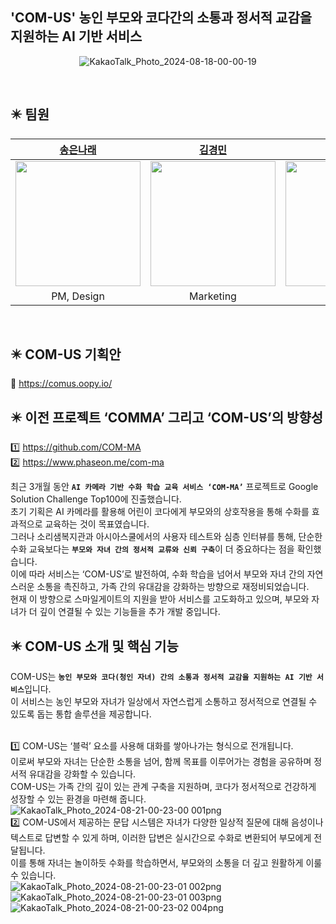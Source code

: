 
  <h2>'COM-US' 농인 부모와 코다간의 소통과 정서적 교감을 지원하는 AI 기반 서비스 <br></h2>

<div align="center">
  
![KakaoTalk_Photo_2024-08-18-00-00-19](https://github.com/user-attachments/assets/41f165fb-d883-49c2-aea4-1836deb242f8)

</div>


<br>

## ✴️ 팀원
| [송은나래](https://github.com/eunarae) | [김경민]() | [서묘진](https://github.com/nrj022) |[허성현](https://github.com/hyeonhh)| [송하연](https://github.com/hysong4u) | [정수미](https://github.com/learntosurf) |[홍재령](https://github.com/Jar199)|
| :--------: | :--------: | :--------: | :--------: | :--------: | :--------: | :--------: |
| <img src="https://github.com/eunarae.png" width="200px"/>  | <img src="https://via.placeholder.com/200" width="200px"/> | <img src="https://github.com/nrj022.png" width="200px"/> | <img src="https://github.com/hyeonhh.png" width="200px"/> | <img src="https://github.com/hysong4u.png" width="200px"/> | <img src="https://github.com/learntosurf.png" width="200px"/> | <img src="https://github.com/Jar199.png" width="200px"/> 
| PM, Design | Marketing | Android | Android | Server | AI,ML | AI,ML |
<br>

## ✴️ COM-US 기획안
📁 https://comus.oopy.io/

## ✴️ 이전 프로젝트 ‘COMMA’ 그리고 ‘COM-US’의 방향성
1️⃣  https://github.com/COM-MA     
2️⃣ https://www.phaseon.me/com-ma

최근 3개월 동안 <b>`AI 카메라 기반 수화 학습 교육 서비스 ‘COM-MA’`</b> 프로젝트로 Google Solution Challenge Top100에 진출했습니다. <br>
초기 기획은 AI 카메라를 활용해 어린이 코다에게 부모와의 상호작용을 통해 수화를 효과적으로 교육하는 것이 목표였습니다. <br>
그러나 소리샘복지관과 아시아스쿨에서의 사용자 테스트와 심층 인터뷰를 통해, 단순한 수화 교육보다는 <b>`부모와 자녀 간의 정서적 교류와 신뢰 구축`</b>이 더 중요하다는 점을 확인했습니다. <br>
이에 따라 서비스는 ‘COM-US’로 발전하여, 수화 학습을 넘어서 부모와 자녀 간의 자연스러운 소통을 촉진하고, 가족 간의 유대감을 강화하는 방향으로 재정비되었습니다. <br>
현재 이 방향으로 스마일게이트의 지원을 받아 서비스를 고도화하고 있으며, 부모와 자녀가 더 깊이 연결될 수 있는 기능들을 추가 개발 중입니다.<br>

## ✴️ COM-US 소개 및 핵심 기능
COM-US는 <b>`농인 부모와 코다(청인 자녀) 간의 소통과 정서적 교감을 지원하는 AI 기반 서비스`</b>입니다.  <br>
이 서비스는 농인 부모와 자녀가 일상에서 자연스럽게 소통하고 정서적으로 연결될 수 있도록 돕는 통합 솔루션을 제공합니다.  <br> <br>

1️⃣ COM-US는 ‘블럭’ 요소를 사용해 대화를 쌓아나가는 형식으로 전개됩니다.  <br>
이로써 부모와 자녀는 단순한 소통을 넘어, 함께 목표를 이루어가는 경험을 공유하며 정서적 유대감을 강화할 수 있습니다.  <br>
COM-US는 가족 간의 깊이 있는 관계 구축을 지원하며, 코다가 정서적으로 건강하게 성장할 수 있는 환경을 마련해 줍니다.  <br>
![KakaoTalk_Photo_2024-08-21-00-23-00 001png](https://github.com/user-attachments/assets/0b11df30-92d6-4d99-99f8-b8e863ba2451)
<br>
2️⃣ COM-US에서 제공하는 문답 시스템은 자녀가 다양한 일상적 질문에 대해 음성이나 텍스트로 답변할 수 있게 하며, 이러한 답변은 실시간으로 수화로 변환되어 부모에게 전달됩니다. <br> 
이를 통해 자녀는 놀이하듯 수화를 학습하면서, 부모와의 소통을 더 깊고 원활하게 이룰 수 있습니다. <br> 
![KakaoTalk_Photo_2024-08-21-00-23-01 002png](https://github.com/user-attachments/assets/0916f757-bcc5-4657-8292-e916912d70aa)
![KakaoTalk_Photo_2024-08-21-00-23-01 003png](https://github.com/user-attachments/assets/0fa12bd4-3c8e-4954-8794-5958528cb4cf)
![KakaoTalk_Photo_2024-08-21-00-23-02 004png](https://github.com/user-attachments/assets/6ec1d771-3fe2-4644-8e94-47297ea36c46)





